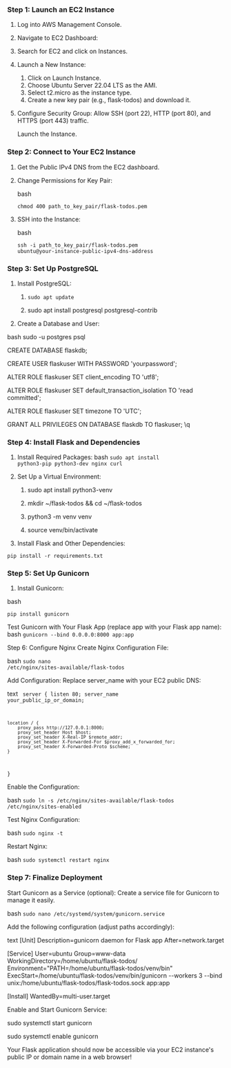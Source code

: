 
### Step 1: Launch an EC2 Instance

1. Log into AWS Management Console.
2. Navigate to EC2 Dashboard:

3. Search for EC2 and click on Instances.

4. Launch a New Instance:

    1. Click on Launch Instance.
    2.  Choose Ubuntu Server 22.04 LTS as the AMI.
    3. Select t2.micro as the instance type.
    4. Create a new key pair (e.g., flask-todos) and download it.

5. Configure Security Group:
    Allow SSH (port 22), HTTP (port 80), and HTTPS (port 443) traffic.

    Launch the Instance.

### Step 2: Connect to Your EC2 Instance

1. Get the Public IPv4 DNS from the EC2 dashboard.

2. Change Permissions for Key Pair:

    bash

    <code>chmod 400 path_to_key_pair/flask-todos.pem</code>

3. SSH into the Instance:

    bash

    <code>ssh -i path_to_key_pair/flask-todos.pem ubuntu@your-instance-public-ipv4-dns-address</code>


### Step 3: Set Up PostgreSQL
1. Install PostgreSQL:
    1. <code>sudo apt update</code>

    2. sudo apt install postgresql postgresql-contrib


2. Create a Database and User:

bash
sudo -u postgres psql

CREATE DATABASE flaskdb;

CREATE USER flaskuser WITH PASSWORD 'yourpassword';

ALTER ROLE flaskuser SET client_encoding TO 'utf8';

ALTER ROLE flaskuser SET default_transaction_isolation TO 'read committed';

ALTER ROLE flaskuser SET timezone TO 'UTC';

GRANT ALL PRIVILEGES ON DATABASE flaskdb TO flaskuser;
\q



### Step 4: Install Flask and Dependencies

1. Install Required Packages:
bash
<code>sudo apt install python3-pip python3-dev nginx curl</code>

2. Set Up a Virtual Environment:
    1. sudo apt install python3-venv

    2. mkdir ~/flask-todos && cd ~/flask-todos

    3. python3 -m venv venv

    4. source venv/bin/activate

3. Install Flask and Other Dependencies:

<code>pip install -r requirements.txt</code>

### Step 5: Set Up Gunicorn

1. Install Gunicorn:

bash

<code>pip install gunicorn</code>

Test Gunicorn with Your Flask App (replace app with your Flask app name):
bash
<code>gunicorn --bind 0.0.0.0:8000 app:app</code>


Step 6: Configure Nginx
Create Nginx Configuration File:

bash
<code>sudo nano /etc/nginx/sites-available/flask-todos</code>

Add Configuration:
Replace server_name with your EC2 public DNS:

text
<code>
server {
    listen 80;
    server_name your_public_ip_or_domain;

    location / {
        proxy_pass http://127.0.0.1:8000;
        proxy_set_header Host $host;
        proxy_set_header X-Real-IP $remote_addr;
        proxy_set_header X-Forwarded-For $proxy_add_x_forwarded_for;
        proxy_set_header X-Forwarded-Proto $scheme;
    }
}
</code>

Enable the Configuration:

bash
<code>sudo ln -s /etc/nginx/sites-available/flask-todos /etc/nginx/sites-enabled</code>

Test Nginx Configuration:

bash
<code>sudo nginx -t</code>

Restart Nginx:

bash
<code>sudo systemctl restart nginx</code>

### Step 7: Finalize Deployment
Start Gunicorn as a Service (optional):
Create a service file for Gunicorn to manage it easily.

bash
<code>sudo nano /etc/systemd/system/gunicorn.service</code>

Add the following configuration (adjust paths accordingly):

text
[Unit]
Description=gunicorn daemon for Flask app
After=network.target

[Service]
User=ubuntu
Group=www-data
WorkingDirectory=/home/ubuntu/flask-todos/
Environment="PATH=/home/ubuntu/flask-todos/venv/bin"
ExecStart=/home/ubuntu/flask-todos/venv/bin/gunicorn --workers 3 --bind unix:/home/ubuntu/flask-todos/flask-todos.sock app:app

[Install]
WantedBy=multi-user.target

Enable and Start Gunicorn Service:

sudo systemctl start gunicorn

sudo systemctl enable gunicorn

Your Flask application should now be accessible via your EC2 instance's public IP or domain name in a web browser!